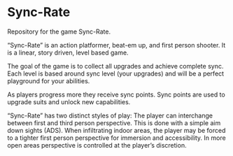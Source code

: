 # Sync-Rate
Repository for the game Sync-Rate.

“Sync-Rate” is an action platformer, beat-em up, and first person shooter. It is a linear, story driven, level based game. 

The goal of the game is to collect all upgrades and achieve complete sync. Each level is based around sync level (your upgrades) and will be a perfect playground for your abilities.

As players progress more they receive sync points. Sync points are used to upgrade suits and unlock new capabilities.

“Sync-Rate” has two distinct styles of play: The player can interchange between first and third person perspective. This is done with a simple aim down sights (ADS). When infiltrating indoor areas, the player may be forced to a tighter first person perspective for immersion and accessibility. In more open areas perspective is controlled at the player’s discretion. 
